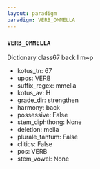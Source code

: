 ```yaml
---
layout: paradigm
paradigm: VERB_OMMELLA
---
```

### ` VERB_OMMELLA `

Dictionary class67 back l m~p
* kotus_tn: 67
* upos: VERB
* suffix_regex: mmella
* kotus_av: H
* grade_dir: strengthen
* harmony: back
* possessive: False
* stem_diphthong: None
* deletion: mella
* plurale_tantum: False
* clitics: False
* pos: VERB
* stem_vowel: None
